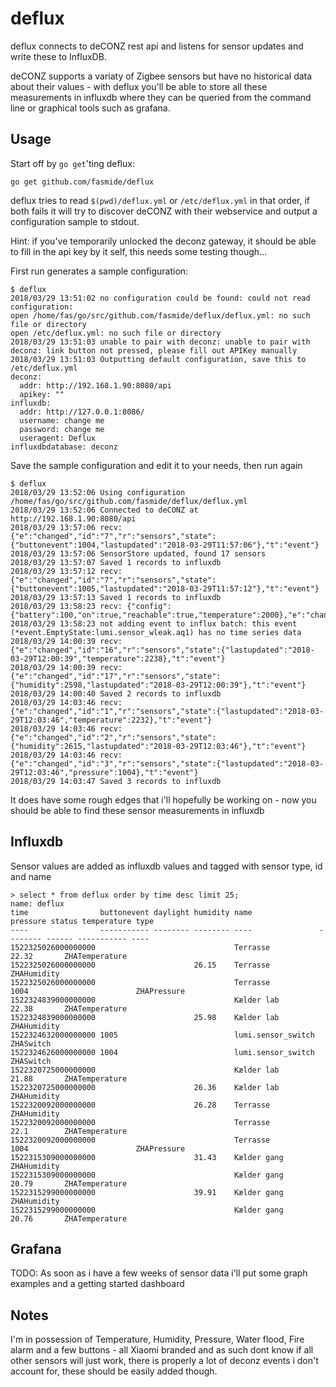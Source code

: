 # deflux
deflux connects to deCONZ rest api and listens for sensor updates and write these to InfluxDB.

deCONZ supports a variaty of Zigbee sensors but have no historical data about their values - with deflux you'll be able to store all these measurements in influxdb where they can be queried from the command line or graphical tools such as grafana. 

## Usage

Start off by `go get`'ting deflux:

```
go get github.com/fasmide/deflux
```

deflux tries to read `$(pwd)/deflux.yml` or `/etc/deflux.yml` in that order, if both fails it will try to discover deCONZ with their webservice and output a configuration sample to stdout. 

Hint: if you've temporarily unlocked the deconz gateway, it should be able to fill in the api key by it self, this needs some testing though...

First run generates a sample configuration:

```
$ deflux
2018/03/29 13:51:02 no configuration could be found: could not read configuration: 
open /home/fas/go/src/github.com/fasmide/deflux/deflux.yml: no such file or directory
open /etc/deflux.yml: no such file or directory
2018/03/29 13:51:03 unable to pair with deconz: unable to pair with deconz: link button not pressed, please fill out APIKey manually
2018/03/29 13:51:03 Outputting default configuration, save this to /etc/deflux.yml
deconz:
  addr: http://192.168.1.90:8080/api
  apikey: ""
influxdb:
  addr: http://127.0.0.1:8086/
  username: change me
  password: change me
  useragent: Deflux
influxdbdatabase: deconz
```

Save the sample configuration and edit it to your needs, then run again

```
$ deflux 
2018/03/29 13:52:06 Using configuration /home/fas/go/src/github.com/fasmide/deflux/deflux.yml
2018/03/29 13:52:06 Connected to deCONZ at http://192.168.1.90:8080/api
2018/03/29 13:57:06 recv: {"e":"changed","id":"7","r":"sensors","state":{"buttonevent":1004,"lastupdated":"2018-03-29T11:57:06"},"t":"event"}
2018/03/29 13:57:06 SensorStore updated, found 17 sensors
2018/03/29 13:57:07 Saved 1 records to influxdb
2018/03/29 13:57:12 recv: {"e":"changed","id":"7","r":"sensors","state":{"buttonevent":1005,"lastupdated":"2018-03-29T11:57:12"},"t":"event"}
2018/03/29 13:57:13 Saved 1 records to influxdb
2018/03/29 13:58:23 recv: {"config":{"battery":100,"on":true,"reachable":true,"temperature":2000},"e":"changed","id":"6","r":"sensors","t":"event"}
2018/03/29 13:58:23 not adding event to influx batch: this event (*event.EmptyState:lumi.sensor_wleak.aq1) has no time series data
2018/03/29 14:00:39 recv: {"e":"changed","id":"16","r":"sensors","state":{"lastupdated":"2018-03-29T12:00:39","temperature":2238},"t":"event"}
2018/03/29 14:00:39 recv: {"e":"changed","id":"17","r":"sensors","state":{"humidity":2598,"lastupdated":"2018-03-29T12:00:39"},"t":"event"}
2018/03/29 14:00:40 Saved 2 records to influxdb
2018/03/29 14:03:46 recv: {"e":"changed","id":"1","r":"sensors","state":{"lastupdated":"2018-03-29T12:03:46","temperature":2232},"t":"event"}
2018/03/29 14:03:46 recv: {"e":"changed","id":"2","r":"sensors","state":{"humidity":2615,"lastupdated":"2018-03-29T12:03:46"},"t":"event"}
2018/03/29 14:03:46 recv: {"e":"changed","id":"3","r":"sensors","state":{"lastupdated":"2018-03-29T12:03:46","pressure":1004},"t":"event"}
2018/03/29 14:03:47 Saved 3 records to influxdb
```

It does have some rough edges that i'll hopefully be working on - now you should be able to find these sensor measurements in influxdb

## Influxdb

Sensor values are added as influxdb values and tagged with sensor type, id and name

```
> select * from deflux order by time desc limit 25;
name: deflux
time                buttonevent daylight humidity name               pressure status temperature type
----                ----------- -------- -------- ----               -------- ------ ----------- ----
1522325026000000000                               Terrasse                           22.32       ZHATemperature
1522325026000000000                      26.15    Terrasse                                       ZHAHumidity
1522325026000000000                               Terrasse           1004                        ZHAPressure
1522324839000000000                               Kælder lab                         22.38       ZHATemperature
1522324839000000000                      25.98    Kælder lab                                     ZHAHumidity
1522324632000000000 1005                          lumi.sensor_switch                             ZHASwitch
1522324626000000000 1004                          lumi.sensor_switch                             ZHASwitch
1522320725000000000                               Kælder lab                         21.88       ZHATemperature
1522320725000000000                      26.36    Kælder lab                                     ZHAHumidity
1522320092000000000                      26.28    Terrasse                                       ZHAHumidity
1522320092000000000                               Terrasse                           22.1        ZHATemperature
1522320092000000000                               Terrasse           1004                        ZHAPressure
1522315309000000000                      31.43    Kælder gang                                    ZHAHumidity
1522315309000000000                               Kælder gang                        20.79       ZHATemperature
1522315299000000000                      39.91    Kælder gang                                    ZHAHumidity
1522315299000000000                               Kælder gang                        20.76       ZHATemperature
``` 

## Grafana

TODO: As soon as i have a few weeks of sensor data i'll put some graph examples and a getting started dashboard

## Notes
I'm in possession of Temperature, Humidity, Pressure, Water flood, Fire alarm and a few buttons - all Xiaomi branded and as such dont know if all other sensors will just work, there is properly a lot of deconz events i don't account for, these should be easily added though.